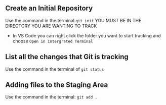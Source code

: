 ## Create an Initial Repository

Use the command in the terminal `git init` YOU MUST BE IN THE DIRECTORY YOU ARE WANTING TO TRACK

- In VS Code you can right click the folder you want to start tracking and choose `Open in Intergrated Terminal`


## List all the changes that Git is tracking
Use the command in the terminal of `git status`

## Adding files to the Staging Area

Use the command in the terminal: `git add .`
